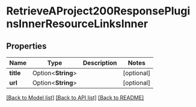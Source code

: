 # RetrieveAProject200ResponsePluginsInnerResourceLinksInner

## Properties

Name | Type | Description | Notes
------------ | ------------- | ------------- | -------------
**title** | Option<**String**> |  | [optional]
**url** | Option<**String**> |  | [optional]

[[Back to Model list]](../README.md#documentation-for-models) [[Back to API list]](../README.md#documentation-for-api-endpoints) [[Back to README]](../README.md)


